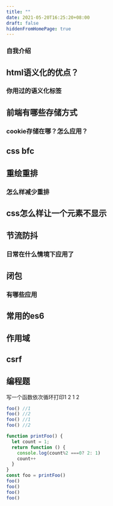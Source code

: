 ```yaml
---
title: ""
date: 2021-05-20T16:25:20+08:00
draft: false
hiddenFromHomePage: true
---
```


### 自我介绍

## html语义化的优点？

### 你用过的语义化标签

## 前端有哪些存储方式

### cookie存储在哪？怎么应用？

## css bfc

## 重绘重排

### 怎么样减少重排

## css怎么样让一个元素不显示

## 节流防抖

### 日常在什么情境下应用了

## 闭包

### 有哪些应用

## 常用的es6

## 作用域

## csrf

## 编程题

写一个函数依次循环打印1 2 1 2

```js
foo() //1
foo() //2
foo() //1
foo() //2
```

```js
function printFoo() {
  let count = 1;
  return function () {
    console.log(count%2 ===0? 2: 1)
    count++
  }
}
const foo = printFoo()
foo()
foo()
foo()
foo()
```